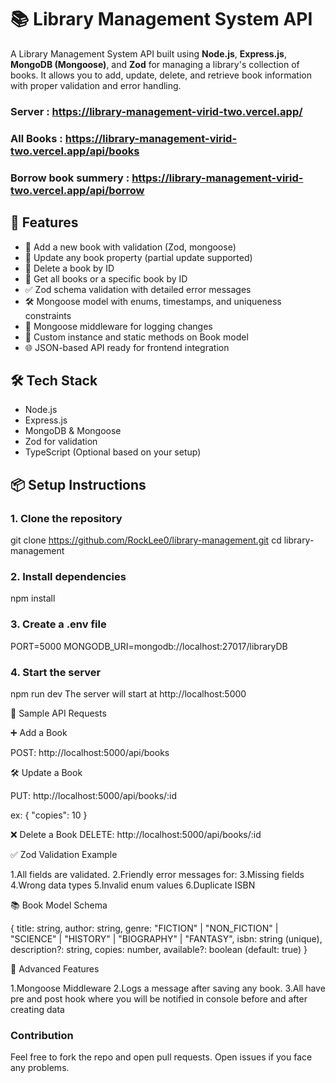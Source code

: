 # 📚 Library Management System API

A Library Management System API built using **Node.js**, **Express.js**, **MongoDB (Mongoose)**, and **Zod** for managing a library's collection of books. It allows you to add, update, delete, and retrieve book information with proper validation and error handling.

### Server : https://library-management-virid-two.vercel.app/
### All Books : https://library-management-virid-two.vercel.app/api/books
### Borrow book summery : https://library-management-virid-two.vercel.app/api/borrow

## 🚀 Features

- 📘 Add a new book with validation (Zod, mongoose)
- 📗 Update any book property (partial update supported)
- 📕 Delete a book by ID
- 📙 Get all books or a specific book by ID
- ✅ Zod schema validation with detailed error messages
- 🛠 Mongoose model with enums, timestamps, and uniqueness constraints
- 🔁 Mongoose middleware for logging changes
- 🧠 Custom instance and static methods on Book model
- 🌐 JSON-based API ready for frontend integration


## 🛠 Tech Stack

- Node.js
- Express.js
- MongoDB & Mongoose
- Zod for validation
- TypeScript (Optional based on your setup)


## 📦 Setup Instructions

### 1. Clone the repository
git clone https://github.com/RockLee0/library-management.git
cd library-management

### 2. Install dependencies
npm install

### 3. Create a .env file
PORT=5000
MONGODB_URI=mongodb://localhost:27017/libraryDB

### 4. Start the server
npm run dev
The server will start at http://localhost:5000

📨 Sample API Requests

➕ Add a Book

POST: http://localhost:5000/api/books


🛠 Update a Book

PUT: http://localhost:5000/api/books/:id

ex: {
  "copies": 10
}


❌ Delete a Book
DELETE: http://localhost:5000/api/books/:id



✅ Zod Validation Example

1.All fields are validated.
2.Friendly error messages for:
3.Missing fields
4.Wrong data types
5.Invalid enum values
6.Duplicate ISBN




📚 Book Model Schema


{
  title: string,
  author: string,
  genre: "FICTION" | "NON_FICTION" | "SCIENCE" | "HISTORY" | "BIOGRAPHY" | "FANTASY",
  isbn: string (unique),
  description?: string,
  copies: number,
  available?: boolean (default: true)
}




🧠 Advanced Features

1.Mongoose Middleware
2.Logs a message after saving any book.
3.All have pre and post hook where you will be notified in console before and after creating data


### Contribution
Feel free to fork the repo and open pull requests. Open issues if you face any problems.
